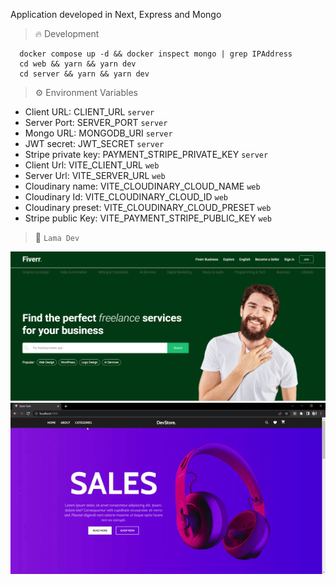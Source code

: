 Application developed in Next, Express and Mongo

> :fire: Development

```
  docker compose up -d && docker inspect mongo | grep IPAddress
  cd web && yarn && yarn dev
  cd server && yarn && yarn dev
```

> :gear: Environment Variables

- Client URL: CLIENT_URL `server`
- Server Port: SERVER_PORT `server`
- Mongo URL: MONGODB_URI `server`
- JWT secret: JWT_SECRET `server`
- Stripe private key: PAYMENT_STRIPE_PRIVATE_KEY `server`
- Client Url: VITE_CLIENT_URL `web`
- Server Url: VITE_SERVER_URL `web`
- Cloudinary name: VITE_CLOUDINARY_CLOUD_NAME `web`
- Cloudinary Id: VITE_CLOUDINARY_CLOUD_ID `web`
- Cloudinary preset: VITE_CLOUDINARY_CLOUD_PRESET `web`
- Stripe public Key: VITE_PAYMENT_STRIPE_PUBLIC_KEY `web`

> :thought_balloon: `Lama Dev`

![Cover](./assets/cover.png)
![Cover](./assets/cover.gif)